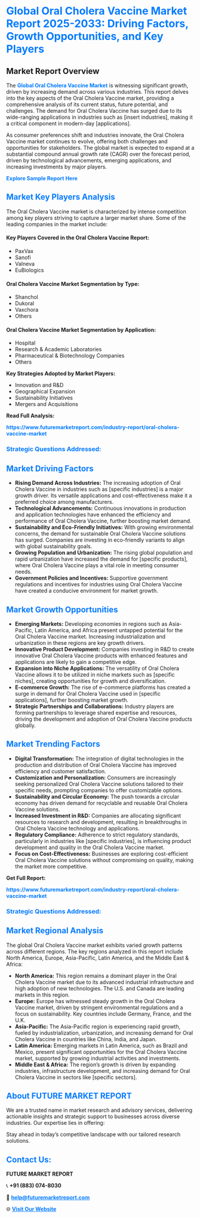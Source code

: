 <h1 style="color: #007BFF;">Global Oral Cholera Vaccine Market Report 2025-2033: Driving Factors, Growth Opportunities, and Key Players</h1>

<section id="overview">
<h2>Market Report Overview</h2>
<p>The <a href="https://www.futuremarketreport.com/industry-report/oral-cholera-vaccine-market" style="color: #007BFF; text-decoration: none;"><strong>Global Oral Cholera Vaccine Market</strong></a> is witnessing significant growth, driven by increasing demand across various industries. This report delves into the key aspects of the Oral Cholera Vaccine market, providing a comprehensive analysis of its current status, future potential, and challenges. The demand for Oral Cholera Vaccine has surged due to its wide-ranging applications in industries such as [insert industries], making it a critical component in modern-day [applications].</p>
<p>As consumer preferences shift and industries innovate, the Oral Cholera Vaccine market continues to evolve, offering both challenges and opportunities for stakeholders. The global market is expected to expand at a substantial compound annual growth rate (CAGR) over the forecast period, driven by technological advancements, emerging applications, and increasing investments by major players.</p>
</section>

<section id="overview">
<p><a href="https://www.futuremarketreport.com/request-sample/reportId=89025" style="color: #007BFF; text-decoration: none;"><strong>Explore Sample Report Here</strong></a></p>
</section>

<section id="key-players">
<h2 style="color: #007BFF;">Market Key Players Analysis</h2>
<p>The Oral Cholera Vaccine market is characterized by intense competition among key players striving to capture a larger market share. Some of the leading companies in the market include:</p>
<h4>Key Players Covered in the Oral Cholera Vaccine Report:</h4>
<ul><li>PaxVax</li><li>Sanofi</li><li>Valneva</li><li>EuBiologics</li></ul>
<h4>Oral Cholera Vaccine Market Segmentation by Type:</h4>
<ul><li>Shanchol</li><li>Dukoral</li><li>Vaxchora</li><li>Others</li></ul>

<h4>Oral Cholera Vaccine Market Segmentation by Application:</h4>
<ul><li>Hospital</li><li>Research &amp; Academic Laboratories</li><li>Pharmaceutical &amp; Biotechnology Companies</li><li>Others</li></ul>
<p><strong>Key Strategies Adopted by Market Players:</strong></p>
<ul>
<li>Innovation and R&D</li>
<li>Geographical Expansion</li>
<li>Sustainability Initiatives</li>
<li>Mergers and Acquisitions</li>
</ul>
</section>

<section>
<p><strong>Read Full Analysis: </strong></p><a href="https://www.futuremarketreport.com/industry-report/oral-cholera-vaccine-market" style="color: #007BFF; text-decoration: none;"><strong>https://www.futuremarketreport.com/industry-report/oral-cholera-vaccine-market</strong></a>
<h3 style="color: #007BFF;">Strategic Questions Addressed:</h3>
</section>

<section id="driving-factors">
<h2 style="color: #007BFF;">Market Driving Factors</h2>
<ul>
<li><strong>Rising Demand Across Industries:</strong> The increasing adoption of Oral Cholera Vaccine in industries such as [specific industries] is a major growth driver. Its versatile applications and cost-effectiveness make it a preferred choice among manufacturers.</li>
<li><strong>Technological Advancements:</strong> Continuous innovations in production and application technologies have enhanced the efficiency and performance of Oral Cholera Vaccine, further boosting market demand.</li>
<li><strong>Sustainability and Eco-Friendly Initiatives:</strong> With growing environmental concerns, the demand for sustainable Oral Cholera Vaccine solutions has surged. Companies are investing in eco-friendly variants to align with global sustainability goals.</li>
<li><strong>Growing Population and Urbanization:</strong> The rising global population and rapid urbanization have increased the demand for [specific products], where Oral Cholera Vaccine plays a vital role in meeting consumer needs.</li>
<li><strong>Government Policies and Incentives:</strong> Supportive government regulations and incentives for industries using Oral Cholera Vaccine have created a conducive environment for market growth.</li>
</ul>
</section>

<section id="growth-opportunities">
<h2 style="color: #007BFF;">Market Growth Opportunities</h2>
<ul>
<li><strong>Emerging Markets:</strong> Developing economies in regions such as Asia-Pacific, Latin America, and Africa present untapped potential for the Oral Cholera Vaccine market. Increasing industrialization and urbanization in these regions are key growth drivers.</li>
<li><strong>Innovative Product Development:</strong> Companies investing in R&D to create innovative Oral Cholera Vaccine products with enhanced features and applications are likely to gain a competitive edge.</li>
<li><strong>Expansion into Niche Applications:</strong> The versatility of Oral Cholera Vaccine allows it to be utilized in niche markets such as [specific niches], creating opportunities for growth and diversification.</li>
<li><strong>E-commerce Growth:</strong> The rise of e-commerce platforms has created a surge in demand for Oral Cholera Vaccine used in [specific applications], further boosting market growth.</li>
<li><strong>Strategic Partnerships and Collaborations:</strong> Industry players are forming partnerships to leverage shared expertise and resources, driving the development and adoption of Oral Cholera Vaccine products globally.</li>
</ul>
</section>

<section id="trending-factors">
<h2 style="color: #007BFF;">Market Trending Factors</h2>
<ul>
<li><strong>Digital Transformation:</strong> The integration of digital technologies in the production and distribution of Oral Cholera Vaccine has improved efficiency and customer satisfaction.</li>
<li><strong>Customization and Personalization:</strong> Consumers are increasingly seeking personalized Oral Cholera Vaccine solutions tailored to their specific needs, prompting companies to offer customizable options.</li>
<li><strong>Sustainability and Circular Economy:</strong> The push towards a circular economy has driven demand for recyclable and reusable Oral Cholera Vaccine solutions.</li>
<li><strong>Increased Investment in R&D:</strong> Companies are allocating significant resources to research and development, resulting in breakthroughs in Oral Cholera Vaccine technology and applications.</li>
<li><strong>Regulatory Compliance:</strong> Adherence to strict regulatory standards, particularly in industries like [specific industries], is influencing product development and quality in the Oral Cholera Vaccine market.</li>
<li><strong>Focus on Cost-Effectiveness:</strong> Businesses are exploring cost-efficient Oral Cholera Vaccine solutions without compromising on quality, making the market more competitive.</li>
</ul>
</section>

<section>
<p><strong>Get Full Report: </strong></p><a href="https://www.futuremarketreport.com/industry-report/oral-cholera-vaccine-market" style="color: #007BFF; text-decoration: none;"><strong>https://www.futuremarketreport.com/industry-report/oral-cholera-vaccine-market</strong></a>
<h3 style="color: #007BFF;">Strategic Questions Addressed:</h3>
</section>


<section id="regional-analysis">
<h2 style="color: #007BFF;">Market Regional Analysis</h2>
<p>The global Oral Cholera Vaccine market exhibits varied growth patterns across different regions. The key regions analyzed in this report include North America, Europe, Asia-Pacific, Latin America, and the Middle East & Africa:</p>
<ul>
<li><strong>North America:</strong> This region remains a dominant player in the Oral Cholera Vaccine market due to its advanced industrial infrastructure and high adoption of new technologies. The U.S. and Canada are leading markets in this region.</li>
<li><strong>Europe:</strong> Europe has witnessed steady growth in the Oral Cholera Vaccine market, driven by stringent environmental regulations and a focus on sustainability. Key countries include Germany, France, and the U.K.</li>
<li><strong>Asia-Pacific:</strong> The Asia-Pacific region is experiencing rapid growth, fueled by industrialization, urbanization, and increasing demand for Oral Cholera Vaccine in countries like China, India, and Japan.</li>
<li><strong>Latin America:</strong> Emerging markets in Latin America, such as Brazil and Mexico, present significant opportunities for the Oral Cholera Vaccine market, supported by growing industrial activities and investments.</li>
<li><strong>Middle East & Africa:</strong> The region’s growth is driven by expanding industries, infrastructure development, and increasing demand for Oral Cholera Vaccine in sectors like [specific sectors].</li>
</ul>
</section>

<footer>
<h2 style="color: #007BFF;">About FUTURE MARKET REPORT</h2>
<p>We are a trusted name in market research and advisory services, delivering actionable insights and strategic support to businesses across diverse industries. Our expertise lies in offering:</p>

<p>Stay ahead in today’s competitive landscape with our tailored research solutions.</p>

<h2 style="color: #007BFF;">Contact Us:</h2>
<p><strong>FUTURE MARKET REPORT</strong></p>
<p>📞 <strong>+91 (883) 074-8030</strong></p>
<p>📧 <strong><a href="mailto:help@futuremarketreport.com" style="color: #007BFF;">help@futuremarketreport.com</a></strong></p>
<p>🌐 <strong><a href="https://www.futuremarketreport.com/" style="color: #007BFF;">Visit Our Website</a></strong></p>
</footer>